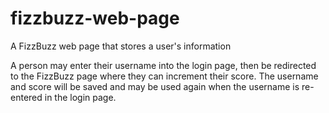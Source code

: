 # fizzbuzz-web-page
A FizzBuzz web page that stores  a user's information

A person may enter their username into the login page, then be redirected to the FizzBuzz page where they can increment their score. The username and score will be saved and may be used again when the username is re-entered in the login page.

